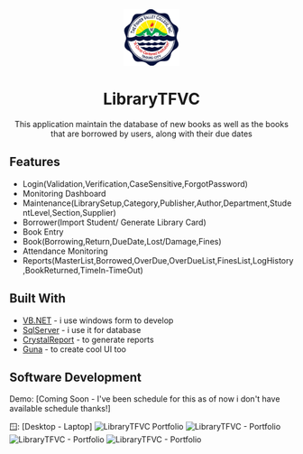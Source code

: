 <!-- markdownlint-configure-file {
  "MD013": {
    "code_blocks": false,
    "tables": false
  },
  "MD033": false,
  "MD041": false
} -->

<div align="center">
  <a href="https://markdhelvillarama.vercel.app/projects" target="_blank">
    <img alt="logo" height="100" src="./src/tfvc.png"/>
  </a>
</div>

<div align="center">

# LibraryTFVC 

This application maintain the database of new books as well as the books that are borrowed by users, along with their due dates

</div>

## Features

- Login(Validation,Verification,CaseSensitive,ForgotPassword)
- Monitoring Dashboard
- Maintenance(LibrarySetup,Category,Publisher,Author,Department,StudentLevel,Section,Supplier)
- Borrower(Import Student/ Generate Library Card)
- Book Entry
- Book(Borrowing,Return,DueDate,Lost/Damage,Fines)
- Attendance Monitoring
- Reports(MasterList,Borrowed,OverDue,OverDueList,FinesList,LogHistory,BookReturned,TimeIn-TimeOut)

## Built With

- [VB.NET](https://learn.microsoft.com/en-us/dotnet/desktop/winforms/overview/?view=netdesktop-7.0) - i use windows form to develop
- [SqlServer](https://www.microsoft.com/en-us/sql-server/sql-server-downloads) - i use it for database
- [CrystalReport](https://www.sap.com/index.html) - to generate reports
- [Guna](https://gunaui.com/) - to create cool UI too



## Software Development

Demo: [Coming Soon - I've been schedule for this as of now i don't have available schedule thanks!]

🪟: [Desktop - Laptop]
![LibraryTFVC Portfolio](./src/Image-1.png)
![LibraryTFVC - Portfolio](./src/Image-01.png)
![LibraryTFVC - Portfolio](./src/Image-2.png)
![LibraryTFVC - Portfolio](./src/Image-3.png)


